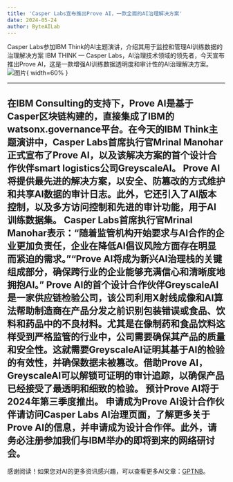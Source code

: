 ```yaml
---
title: 'Casper Labs宣布推出Prove AI，一款全面的AI治理解决方案'
date: 2024-05-24
author: ByteAILab
---
```


Casper Labs参加IBM Think的AI主题演讲，介绍其用于监控和管理AI训练数据的治理解决方案
IBM THINK — Casper Labs，AI治理技术领域的领先者，今天宣布推出Prove AI，这是一款增强AI训练数据透明度和审计性的AI治理解决方案。![图片](https://ai-techpark.com/wp-content/uploads/2024/05/Casper-1-960x540.jpg){ width=60% }

---
在IBM Consulting的支持下，Prove AI是基于Casper区块链构建的，直接集成了IBM的watsonx.governance平台。在今天的IBM Think主题演讲中，Casper Labs首席执行官Mrinal Manohar正式宣布了Prove AI，以及该解决方案的首个设计合作伙伴smart logistics公司GreyscaleAI。
Prove AI将提供最先进的解决方案，以安全、防篡改的方式维护和共享AI数据的审计日志。此外，它还引入了AI版本控制，以及多方访问控制和先进的审计功能，用于AI训练数据集。
Casper Labs首席执行官Mrinal Manohar表示：“随着监管机构开始要求与AI合作的企业更加负责任，企业在降低AI倡议风险方面存在明显而紧迫的需求。”“Prove AI将成为新兴AI治理栈的关键组成部分，确保跨行业的企业能够充满信心和清晰度地拥抱AI。”
Prove AI的首个设计合作伙伴GreyscaleAI是一家供应链检验公司，该公司利用X射线成像和AI算法帮助制造商在产品分发之前识别包装错误或食品、饮料和药品中的不良材料。尤其是在像制药和食品饮料这样受到严格监管的行业中，公司需要确保其产品的质量和安全性。这就需要GreyscaleAI证明其基于AI的检验的有效性，并确保数据未被篡改。借助Prove AI，GreyscaleAI可以解锁可证明的审计追踪，以确保产品已经接受了最透明和细致的检验。
预计Prove AI将于2024年第三季度推出。
申请成为Prove AI设计合作伙伴请访问Casper Labs AI治理页面，了解更多关于Prove AI的信息，并申请成为设计合作伴。此外，请务必注册参加我们与IBM举办的即将到来的网络研讨会。
---
感谢阅读！如果您对AI的更多资讯感兴趣，可以查看更多AI文章：[GPTNB](https://gptnb.com)。
